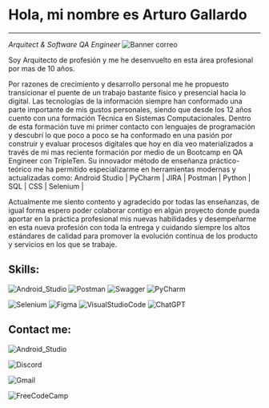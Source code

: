 # Hola, mi nombre es Arturo Gallardo 
---
_Arquitect & Software QA Engineer_
![Banner correo](https://github.com/user-attachments/assets/f762ac76-9149-4680-933b-035b772f6a15)

Soy Arquitecto de profesión y me he desenvuelto en esta área profesional por mas de 10 años.

Por razones de crecimiento y desarrollo personal me he propuesto transicionar el puente de un trabajo bastante físico y presencial hacia lo digital. Las tecnologías de la información siempre han conformado una parte importante de mis gustos personales, siendo que desde los 12 años cuento con una formación Técnica en Sistemas Computacionales. Dentro de esta formación tuve mi primer contacto con lenguajes de programación y descubrí lo que poco a poco se ha conformado en una pasión por construir y evaluar procesos digitales que hoy en día veo materializados a través de mi mas reciente formación por medio de un Bootcamp en QA Engineer con TripleTen. Su innovador método de enseñanza práctico- teórico me ha permitido especializarme en herramientas modernas y actualizadas como: Android Studio | PyCharm | JIRA | Postman | Python | SQL | CSS | Selenium |

Actualmente me siento contento y agradecido por todas las enseñanzas, de igual forma espero poder colaborar contigo en algún proyecto donde pueda aportar en la práctica profesional mis nuevas habilidades y desempeñarme en esta nueva profesión con toda la entrega y cuidando siempre los altos estándares de calidad para promover la evolución continua de los producto y servicios en los que se trabaje.

## Skills:

![Android_Studio](https://img.shields.io/badge/Android_Studio-3DDC84?style=for-the-badge&logo=android-studio&logoColor=white)    ![Postman](https://img.shields.io/badge/Postman-FF6C37?style=for-the-badge&logo=Postman&logoColor=white)      ![Swagger](https://img.shields.io/badge/Swagger-85EA2D?style=for-the-badge&logo=Swagger&logoColor=white)    ![PyCharm](https://img.shields.io/badge/PyCharm-000000.svg?&style=for-the-badge&logo=PyCharm&logoColor=white)

![Selenium](https://img.shields.io/badge/Selenium-43B02A?style=for-the-badge&logo=Selenium&logoColor=white) ![Figma](https://img.shields.io/badge/Figma-F24E1E?style=for-the-badge&logo=figma&logoColor=white) ![VisualStudioCode](https://img.shields.io/badge/Visual_Studio_Code-0078D4?style=for-the-badge&logo=visual%20studio%20code&logoColor=white) ![ChatGPT](https://img.shields.io/badge/ChatGPT-74aa9c?style=for-the-badge&logo=openai&logoColor=white)


## Contact me:

![Android_Studio](https://img.shields.io/badge/Android_Studio-3DDC84?style=for-the-badge&logo=android-studio&logoColor=white)

![Discord](https://img.shields.io/badge/Discord-5865F2?style=for-the-badge&logo=discord&logoColor=white)

![Gmail](https://img.shields.io/badge/Gmail-D14836?style=for-the-badge&logo=gmail&logoColor=white)

![FreeCodeCamp](https://img.shields.io/badge/freecodecamp-27273D?style=for-the-badge&logo=freecodecamp&logoColor=white)


<!--
**ARGAtech-debug/ARGAtech-debug** is a ✨ _special_ ✨ repository because its `README.md` (this file) appears on your GitHub profile.

Here are some ideas to get you started:

- 🔭 I’m currently working on ...
- 🌱 I’m currently learning ...
- 👯 I’m looking to collaborate on ...
- 🤔 I’m looking for help with ...
- 💬 Ask me about ...
- 📫 How to reach me: ...
- 😄 Pronouns: ...
- ⚡ Fun fact: ...
-->

